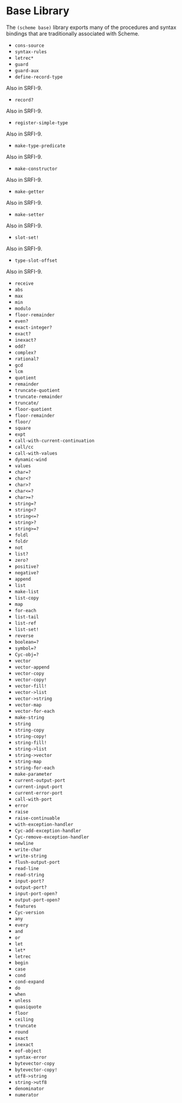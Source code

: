 # Base Library

The `(scheme base)` library exports many of the procedures and syntax bindings that are traditionally associated with Scheme.

- `cons-source`
- `syntax-rules`
- `letrec*`
- `guard`
- `guard-aux`
- `define-record-type`

Also in SRFI-9.

- `record?`

Also in SRFI-9.

- `register-simple-type`

Also in SRFI-9.

- `make-type-predicate`

Also in SRFI-9.

- `make-constructor`

Also in SRFI-9.

- `make-getter`

Also in SRFI-9.

- `make-setter`

Also in SRFI-9.

- `slot-set!`

Also in SRFI-9.

- `type-slot-offset`

Also in SRFI-9.

- `receive`
- `abs`
- `max`
- `min`
- `modulo`
- `floor-remainder`
- `even?`
- `exact-integer?`
- `exact?`
- `inexact?`
- `odd?`
- `complex?`
- `rational?`
- `gcd`
- `lcm`
- `quotient`
- `remainder`
- `truncate-quotient `
- `truncate-remainder `
- `truncate/ `
- `floor-quotient `
- `floor-remainder `
- `floor/ `
- `square`
- `expt`
- `call-with-current-continuation`
- `call/cc`
- `call-with-values`
- `dynamic-wind`
- `values`
- `char=?`
- `char<?`
- `char>?`
- `char<=?`
- `char>=?`
- `string=?`
- `string<?`
- `string<=?`
- `string>?`
- `string>=?`
- `foldl`
- `foldr`
- `not`
- `list?`
- `zero?`
- `positive?`
- `negative?`
- `append`
- `list`
- `make-list`
- `list-copy`
- `map`
- `for-each`
- `list-tail`
- `list-ref`
- `list-set!`
- `reverse`
- `boolean=?`
- `symbol=?`
- `Cyc-obj=?`
- `vector`
- `vector-append`
- `vector-copy`
- `vector-copy!`
- `vector-fill!`
- `vector->list`
- `vector->string`
- `vector-map`
- `vector-for-each`
- `make-string`
- `string`
- `string-copy`
- `string-copy!`
- `string-fill!`
- `string->list`
- `string->vector`
- `string-map`
- `string-for-each`
- `make-parameter`
- `current-output-port`
- `current-input-port`
- `current-error-port`
- `call-with-port`
- `error`
- `raise`
- `raise-continuable`
- `with-exception-handler`
- `Cyc-add-exception-handler`
- `Cyc-remove-exception-handler`
- `newline`
- `write-char`
- `write-string`
- `flush-output-port`
- `read-line`
- `read-string`
- `input-port?`
- `output-port?`
- `input-port-open?`
- `output-port-open?`
- `features`
- `Cyc-version`
- `any`
- `every`
- `and`
- `or`
- `let`
- `let*`
- `letrec`
- `begin`
- `case`
- `cond`
- `cond-expand`
- `do`
- `when`
- `unless`
- `quasiquote`
- `floor`
- `ceiling`
- `truncate`
- `round`
- `exact`
- `inexact`
- `eof-object`
- `syntax-error`
- `bytevector-copy`
- `bytevector-copy!`
- `utf8->string`
- `string->utf8`
- `denominator`
- `numerator`
